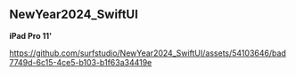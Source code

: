 ## NewYear2024_SwiftUI

**iPad Pro 11'**


https://github.com/surfstudio/NewYear2024_SwiftUI/assets/54103646/bad7749d-6c15-4ce5-b103-b1f63a34419e




